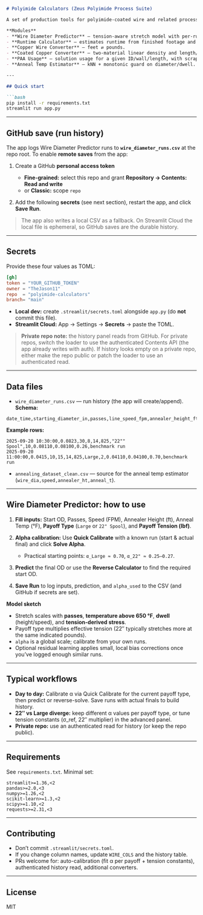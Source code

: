 ````markdown
# Polyimide Calculators (Zeus Polyimide Process Suite)

A set of production tools for polyimide-coated wire and related processes, built with Streamlit.

**Modules**
- **Wire Diameter Predictor** — tension-aware stretch model with per-run alpha calibration, reverse calculator, and CSV logging.
- **Runtime Calculator** — estimates runtime from finished footage and line speed.
- **Copper Wire Converter** — feet ⇄ pounds.
- **Coated Copper Converter** — two-material linear density and length/weight conversions.
- **PAA Usage** — solution usage for a given ID/wall/length, with scrap/hold-up/allowance.
- **Anneal Temp Estimator** — kNN + monotonic guard on diameter/dwell.

---

## Quick start

```bash
pip install -r requirements.txt
streamlit run app.py
````

---

## GitHub save (run history)

The app logs Wire Diameter Predictor runs to **`wire_diameter_runs.csv`** at the repo root.
To enable **remote saves** from the app:

1. Create a GitHub **personal access token**

   * **Fine-grained:** select this repo and grant **Repository → Contents: Read and write**
   * or **Classic:** scope `repo`
2. Add the following **secrets** (see next section), restart the app, and click **Save Run**.

> The app also writes a local CSV as a fallback. On Streamlit Cloud the local file is ephemeral, so GitHub saves are the durable history.

---

## Secrets

Provide these four values as TOML:

```toml
[gh]
token = "YOUR_GITHUB_TOKEN"
owner = "TheJason11"
repo  = "polyimide-calculators"
branch= "main"
```

* **Local dev:** create `.streamlit/secrets.toml` alongside `app.py` (do **not** commit this file).
* **Streamlit Cloud:** App → Settings → **Secrets** → paste the TOML.

> **Private repo note:** the history panel reads from GitHub. For private repos, switch the loader to use the authenticated Contents API (the app already writes with auth). If history looks empty on a private repo, either make the repo public or patch the loader to use an authenticated read.

---

## Data files

* `wire_diameter_runs.csv` — run history (the app will create/append). **Schema:**

```csv
date_time,starting_diameter_in,passes,line_speed_fpm,annealer_height_ft,annealer_temp_F,payoff_type,payoff_tension_lb,pred_final_od_in,actual_final_od_in,alpha_used,notes
```

**Example rows:**

```csv
2025-09-20 10:30:00,0.0823,30,8,14,825,"22"" Spool",10,0.08110,0.08100,0.26,benchmark run
2025-09-20 11:00:00,0.0415,10,15,14,825,Large,2,0.04110,0.04100,0.70,benchmark run
```

* `annealing_dataset_clean.csv` — source for the anneal temp estimator (`wire_dia,speed,annealer_ht,anneal_t`).

---

## Wire Diameter Predictor: how to use

1. **Fill inputs:** Start OD, Passes, Speed (FPM), Annealer Height (ft), Anneal Temp (°F), **Payoff Type** (`Large` or `22" Spool`), and **Payoff Tension (lbf)**.
2. **Alpha calibration:** Use **Quick Calibrate** with a known run (start & actual final) and click **Solve Alpha**.

   * Practical starting points: `α_Large ≈ 0.70`, `α_22" ≈ 0.25–0.27`.
3. **Predict** the final OD or use the **Reverse Calculator** to find the required start OD.
4. **Save Run** to log inputs, prediction, and `alpha_used` to the CSV (and GitHub if secrets are set).

**Model sketch**

* Stretch scales with **passes**, **temperature above 650 °F**, **dwell** (height/speed), and **tension-derived stress**.
* Payoff type multiplies effective tension (22″ typically stretches more at the same indicated pounds).
* `alpha` is a global scale; calibrate from your own runs.
* Optional residual learning applies small, local bias corrections once you’ve logged enough similar runs.

---

## Typical workflows

* **Day to day:** Calibrate α via Quick Calibrate for the current payoff type, then predict or reverse-solve. Save runs with actual finals to build history.
* **22″ vs Large diverge:** keep different α values per payoff type, or tune tension constants (σ\_ref, 22″ multiplier) in the advanced panel.
* **Private repo:** use an authenticated read for history (or keep the repo public).

---

## Requirements

See `requirements.txt`. Minimal set:

```
streamlit>=1.36,<2
pandas>=2.0,<3
numpy>=1.26,<2
scikit-learn>=1.3,<2
scipy>=1.10,<2
requests>=2.31,<3
```

---

## Contributing

* Don’t commit `.streamlit/secrets.toml`.
* If you change column names, update `WIRE_COLS` and the history table.
* PRs welcome for: auto-calibration (fit α per payoff + tension constants), authenticated history read, additional converters.

---

## License

MIT

```
```
